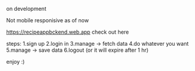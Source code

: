 on development

Not mobile responisive as of now

https://recipeappbckend.web.app
check out here



steps:
1.sign up
2.login in
3.manage -> fetch data
4.do whatever you want 
5.manage -> save data
6.logout (or it will expire after 1 hr)

enjoy :)

